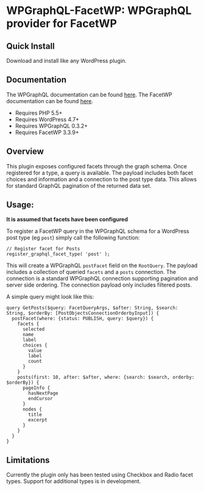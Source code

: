 # WPGraphQL-FacetWP: WPGraphQL provider for FacetWP

## Quick Install
Download and install like any WordPress plugin.

## Documentation
The WPGraphQL documentation can be found [here](https://docs.wpgraphql.com).
The FacetWP documentation can be found [here](https://facetwp.com/documentation/).

- Requires PHP 5.5+
- Requires WordPress 4.7+
- Requires WPGraphQL 0.3.2+
- Requires FacetWP 3.3.9+

## Overview
This plugin exposes configured facets through the graph schema. Once registered for a type, a query is available. The payload includes both facet choices and information and a connection to the post type data. This allows for standard GraphQL pagination of the returned data set.

## Usage:
**It is assumed that facets have been configured**

To register a FacetWP query in the WPGraphQL schema for a WordPress post type (eg `post`) simply call the following function:
```
// Register facet for Posts
register_graphql_facet_type( 'post' );
```

This will create a WPGraphQL `postFacet` field on the `RootQuery`. The payload includes a collection of queried `facets` and a `posts` connection. The connection is a standard WPGraphQL connection supporting pagination and server side ordering. The connection payload only includes filtered posts.

A simple query might look like this:
```
query GetPosts($query: FacetQueryArgs, $after: String, $search: String, $orderBy: [PostObjectsConnectionOrderbyInput]) {
  postFacet(where: {status: PUBLISH, query: $query}) {
    facets {
      selected
      name
      label
      choices {
        value
        label
        count
      }
    }
    posts(first: 10, after: $after, where: {search: $search, orderby: $orderBy}) {
      pageInfo {
        hasNextPage
        endCursor
      }
      nodes {
        title
        excerpt
      }
    }
  }
}
```

## Limitations
Currently the plugin only has been tested using Checkbox and Radio facet types. Support for additional types is in development.
